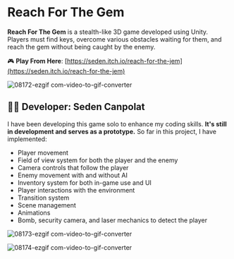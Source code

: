 # Reach For The Gem

**Reach For The Gem** is a stealth-like 3D game developed using Unity.  
Players must find keys, overcome various obstacles waiting for them, and reach the gem without being caught by the enemy.

🎮 **Play From Here**: [https://seden.itch.io/reach-for-the-jem](https://seden.itch.io/reach-for-the-jem)

![08172-ezgif com-video-to-gif-converter](https://github.com/user-attachments/assets/bf5490ac-f0db-4d36-93a3-835001acd25b)

## 👨‍💻 Developer: Seden Canpolat

I have been developing this game solo to enhance my coding skills. **It's still in development and serves as a prototype.** So far in this project, I have implemented:

- Player movement  
- Field of view system for both the player and the enemy  
- Camera controls that follow the player  
- Enemy movement with and without AI  
- Inventory system for both in-game use and UI  
- Player interactions with the environment  
- Transition system  
- Scene management  
- Animations  
- Bomb, security camera, and laser mechanics to detect the player


![08173-ezgif com-video-to-gif-converter](https://github.com/user-attachments/assets/ac623966-d479-4c41-a941-7b3eab7a9e3d)

![08174-ezgif com-video-to-gif-converter](https://github.com/user-attachments/assets/e0ef922e-ae28-4aab-b81d-ee72ba7eb0fe)
